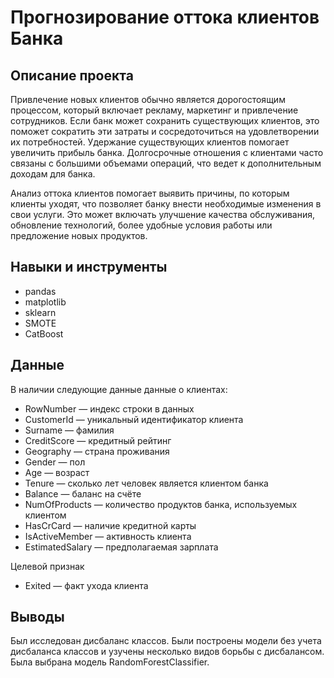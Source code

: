 # Прогнозирование оттока клиентов Банка
## Описание проекта
Привлечение новых клиентов обычно является дорогостоящим процессом, который включает рекламу, маркетинг и привлечение сотрудников. Если банк может сохранить существующих клиентов, это поможет сократить эти затраты и сосредоточиться на удовлетворении их потребностей.
Удержание существующих клиентов помогает увеличить прибыль банка. Долгосрочные отношения с клиентами часто связаны с большими объемами операций, что ведет к дополнительным доходам для банка.

Анализ оттока клиентов помогает выявить причины, по которым клиенты уходят, что позволяет банку внести необходимые изменения в свои услуги. Это может включать улучшение качества обслуживания, обновление технологий, более удобные условия работы или предложение новых продуктов.
## Навыки и инструменты
- pandas
- matplotlib
- sklearn
- SMOTE
- CatBoost

## Данные

В наличии следующие данные данные о клиентах:
* RowNumber — индекс строки в данных
* CustomerId — уникальный идентификатор клиента
* Surname — фамилия
* CreditScore — кредитный рейтинг
* Geography — страна проживания
* Gender — пол
* Age — возраст
* Tenure — сколько лет человек является клиентом банка
* Balance — баланс на счёте
* NumOfProducts — количество продуктов банка, используемых клиентом
* HasCrCard — наличие кредитной карты
* IsActiveMember — активность клиента
* EstimatedSalary — предполагаемая зарплата

Целевой признак
* Exited — факт ухода клиента

## Выводы
Был исследован дисбаланс классов. Были построены модели без учета дисбаланса классов и узучены несколько видов борьбы с дисбалансом.
Была выбрана модель RandomForestClassifier.
